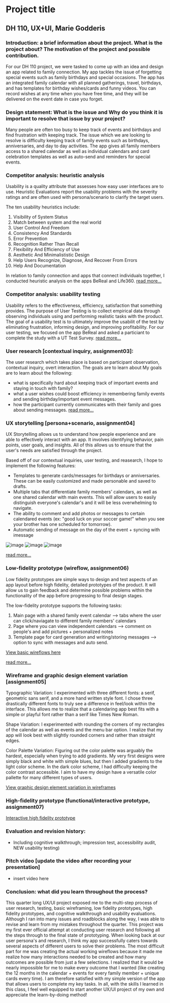 # Project title 
## DH 110, UX+UI, Marie Godderis

### Introduction: a brief information about the project.  What is the project about? The motivation of the project and possible contribution.
For our DH 110 project, we were tasked to come up with an idea and design an app related to family connection. My app tackles the issue of forgetting special events such as family birthdays and special occasions. The app has an integrated family calendar with all planned gatherings, travel, birthdays, and has templates for birthday wishes/cards and funny videos. You can record wishes at any time when you have free time, and they will be delivered on the event date in case you forget. 

### Design statement:  What is the issue and Why do you think it is important to resolve that issue by your project? 
Many people are often too busy to keep track of events and birthdays and find frustration with keeping track. The issue which we are looking to resolve is difficulty keeping track of family events such as birthdays, anniversaries, and day to day activities. The app gives all family members access to a shared calendar as well as individual calendars and card celebration templates as well as auto-send and reminders for special events. 

### Competitor analysis: heuristic analysis
Usability is a quality attribute that assesses how easy user interfaces are to use. Heuristic Evaluations report the usability problems with the severity ratings and are often used with persona/scenario to clarify the target users.

The ten usability heuristics include:
1.  Visibility of System Status
2.  Match between system and the real world
3.  User Control And Freedom
4.  Consistency And Standards
5.  Error Prevention
6.  Recognition Rather Than Recall
7.  Flexibility And Efficiency of Use
8.  Aesthetic And Minimalististic Design
9.  Help Users Recognize, Diagnose, And Recover From Errors
10.  Help And Documentation

In relation to family connection and apps that connect individuals together, I conducted heuristic analysis on the apps BeReal and Life360. [read more…](https://github.com/mariegodderis1/DH110-Spring23/tree/main/A1)

### Competitor analysis: usability testing
Usability refers to the effectiveness, efficiency, satisfaction that something provides. The purpose of User Testing is to collect empirical data through observing individuals using and performing realistic tasks with the product. The goal of a usability test is to ultimately improve the usabilit of the test by eliminating frustration, informing design, and improving profitability. For our user testing, we focused on the app BeReal and asked a particiant to complete the study with a UT Test Survey. [read more…](https://github.com/mariegodderis1/DH110-Spring23/tree/main/a2)

### User research [contextual inquiry, assignment03]:
The user research which takes place is based on participant observation, contextual inquiry, overt interaction. The goals are to learn about My goals are to learn about the following: 
- what is specifically hard about keeping track of important events and staying in touch with family? 
- what a user wishes could boost efficiency in remembering family events and sending birthday/important event messages.
- how the participant currently communicates with their family and goes about sending messages. 
[read more…](https://github.com/mariegodderis1/DH110-Spring23/tree/main/a3)

### UX storytelling [persona+scenario, assignment04]
UX Storytelling allows us to understand how people experience and are able to effectively interact with an app. It involves identifying behavior, pain points, user goals, and insights. All of this allows us to ensure that the user's needs are satisfied through the project.

Based off of our contextual inquiries, user testing, and reasearch, I hope to implement the following features:
- Templates to generate cards/messages for birthdays or anniversaries. These can be easily customized and made personable and saved to drafts.
- Multiple tabs that differentiate family members' calendars, as well as one shared calendar with main events. This will allow users to easily distinguish everyone's calendar's and it will be less overwhelming to navigate.
- The ability to comment and add photos or messages to certain calendared events (ex: "good luck on your soccer game!" when you see your brother has one scheduled for tomorrow).
- Automatic sending of message on the day of the event + syncing with imessage

![image](https://github.com/mariegodderis1/DH110-Spring23/assets/115651524/d94e1c4b-ae70-4d6a-8757-25cbb2e31432)
![image](https://github.com/mariegodderis1/DH110-Spring23/assets/115651524/2056681d-50fb-46df-9c85-e2c90959f5b2)
![image](https://github.com/mariegodderis1/DH110-Spring23/assets/115651524/d7607690-e9d9-41e5-aad3-1df1b8641e7a)

[read more…](https://github.com/mariegodderis1/DH110-Spring23/tree/main/a4)

### Low-fidelity prototype (wireflow, assignment06)
Low fidelity prototypes are simple ways to design and test aspects of an app layout before high fidelity, detailed prototypes of the product. It will allow us to gain feedback and determine possible problems within the functionality of the app before progressing to final design stages. 

The low-fidelity prototype supports the following tasks:
1. Main page with a shared family event calendar --> tabs where the user can click/naviagate to different family members' calendars
2. Page where you can view independent calendars --> comment on people's and add pictures + personalized notes
3. Template page for card generation and writing/storing messages --> option to sync with messages and auto send.

[View basic wireflows here](https://github.com/mariegodderis1/DH110-Spring23/tree/main/a5)

[read more…](https://github.com/mariegodderis1/DH110-Spring23/tree/main/a6)

### Wireframe and graphic design element variation [assignment05]
Typographic Variation: I experimented with three different fonts: a serif, geometric sans serif, and a more hand written style font. I chose three drastically different fonts to truly see a difference in feel/look within the interface. This allows me to realize that a calendaring app best fits with a simple or playful font rather than a serif like Times New Roman.

Shape Variation: I experimented with rounding the corners of my rectangles of the calendar as well as events and the menu bar option. I realize that my app will look best with slightly rounded corners and rather than straight edges.

Color Palette Variation: Figuring out the color palette was arguably the hardest, especially when trying to add gradients. My very first designs were simply black and white with simple blues, but then I added gradients to the light color scheme. In the dark color scheme, I had difficulty keeping the color contrast accessible. I aim to have my design have a versatile color pallette for many different types of users.

[View graphic design element variation in wireframes](https://github.com/mariegodderis1/DH110-Spring23/tree/main/a6)

### High-fidelity prototype (functional/interactive prototype, assignment07)
[Interactive high fidelity prototype](https://www.figma.com/file/iewH1ZKsQL62HzVCxgVLeI/A7-High-Fidelity-Prototype?type=design&node-id=0%3A1&t=WhU8NHt5q4X63JE7-1)

### Evaluation and revision history: 
- Including cognitive walkthrough; impression test, accessibility audit, NEW usability testing)

### Pitch video [update the video after recording your presentation]
- insert video here

### Conclusion: what did you learn throughout the process?
This quarter long UX/UI project exposed me to the multi-step process of user research, testing, basic wireframing, low fidelity prototypes, high fidelity prototypes, and cognitive walkthrough and usability evaluations. Although I ran into many issues and roadblocks along the way, I was able to revise and learn from my mistakes throughout the quarter. This project was my first ever official attempt at conducting user research and following all the steps through to the final state of prototyping. When looking back at our user persona's and research, I think my app successfully caters towards several aspects of different users to solve their problems. The most difficult part for me was creating the actual working wireflows because it made me realize how many interactions needed to be created and how many outcomes are possible from just a few selections. I realized that it would be nearly impossible for me to make every outcome that I wanted (like creating the 12 months in the calendar + events for every family member + unique cards every time). I am therefore satisfied with my simple version of the app that allows users to complete my key tasks. In all, with the skills I learned in this class, I feel well equipped to start another UX/UI project of my own and appreciate the learn-by-doing method!
